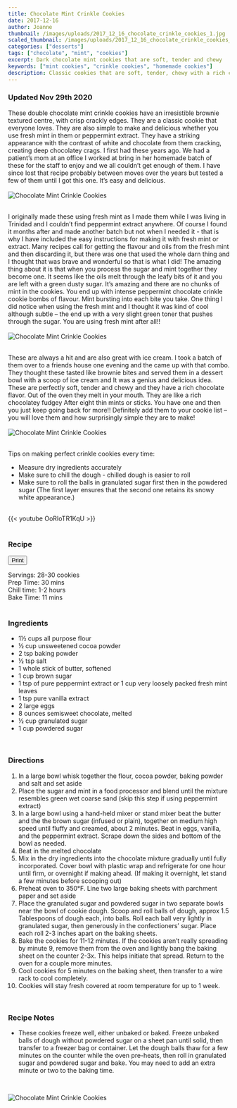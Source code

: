 ```yaml
---
title: Chocolate Mint Crinkle Cookies
date: 2017-12-16
author: Joanne
thumbnail: /images/uploads/2017_12_16_chocolate_crinkle_cookies_1.jpg
scaled_thumbnail: /images/uploads/2017_12_16_chocolate_crinkle_cookies_0.jpg
categories: ["desserts"]
tags: ["chocolate", "mint", "cookies"]
excerpt: Dark chocolate mint cookies that are soft, tender and chewy
keywords: ["mint cookies", "crinkle cookies", "homemade cookies"]
description: Classic cookies that are soft, tender, chewy with a rich chocolate flavour
---
```

<span class="blog-text">

### Updated Nov 29th 2020

These double chocolate mint crinkle cookies have an irresistible brownie textured centre, with crisp crackly edges.  They are a classic cookie that everyone loves. They are also simple to make and delicious whether you use fresh mint in them or peppermint extract. They have a striking appearance with the contrast of white and chocolate from them cracking, creating deep chocolatey crags. I first had these years ago. We had a patient’s mom at an office I worked at bring in her homemade batch of these for the staff to enjoy and we all couldn’t get enough of them. I have since lost that recipe probably between moves over the years but tested a few of them until I got this one. It’s easy and delicious. 
<br>
<br>
![Chocolate Mint Crinkle Cookies](/images/uploads/2017_12_16_chocolate_crinkle_cookies_2.jpg)
<br>
<br>

I originally made these using fresh mint as I made them while I was living in Trinidad and I couldn’t find peppermint extract anywhere. Of course I found it months after and made another batch but not when I needed it - that is why I have included the easy instructions for making it with fresh mint or extract. Many recipes call for getting the flavour and oils from the fresh mint and then discarding it, but there was one that used the whole darn thing and I thought that was brave and wonderful so that is what I did! The amazing thing about it is that when you process the sugar and mint together they become one. It seems like the oils melt through the leafy bits of it and you are left with a green dusty sugar. It’s amazing and there are no chunks of mint in the cookies. You end up with intense peppermint chocolate crinkle cookie bombs of flavour. Mint bursting into each bite you take.  One thing I did notice when using the fresh mint and I thought it was kind of cool although subtle – the end up with a very slight green toner that  pushes through the sugar. You are using fresh mint after all!! 
<br>
<br>
![Chocolate Mint Crinkle Cookies](/images/uploads/2017_12_16_chocolate_crinkle_cookies_3.jpg)
<br>
<br>

These are always a hit and are also great with ice cream. I took a batch of them over to a friends house one evening and the came up with that combo. They thought these tasted like brownie bites and served them in a dessert bowl with a scoop of ice cream and It was a genius and delicious idea. These are perfectly soft, tender and chewy and they have a rich chocolate flavor. Out of the oven they melt in your mouth. They are like a rich chocolatey fudgey After eight thin mints or sticks. You have one and then you just keep going back for more!! Definitely add them to your cookie list – you will love them and how surprisingly simple they are to make! 
<br>
<br>
![Chocolate Mint Crinkle Cookies](/images/uploads/2017_12_16_chocolate_crinkle_cookies_4.jpg)
<br>
<br>

Tips on making perfect crinkle cookies every time:

* Measure dry ingredients accurately 
* Make sure to chill the dough - chilled dough is easier to roll 
* Make sure to roll the balls in granulated sugar first then in the powdered sugar (The first layer ensures that the second one retains its snowy white appearance.)  

</br>
{{< youtube OoRIoTR1KqU >}}
</br>
</br>
</span>

### Recipe
<div print_button><form>
<input type="button" value="Print" class="btn__print" onClick="window.print()">
</form></div>

<div>Servings: <span itemprop="recipeYield">28-30 cookies</div>
<div>Prep Time: <meta itemprop="prepTime" content="PT30M">30 mins</div>
<div>Chill time: 1-2 hours</div>
<div>Bake Time: <meta itemprop="cookTime" content="PT11M">11 mins</div>
</br>

### Ingredients

* <span itemprop="recipeIngredient">1½ cups all purpose flour</span>
* <span itemprop="recipeIngredient">½ cup unsweetened cocoa powder</span>
* <span itemprop="recipeIngredient">2 tsp baking powder</span>
* <span itemprop="recipeIngredient">½ tsp salt</span>
* <span itemprop="recipeIngredient">1 whole stick of butter, softened</span>
* <span itemprop="recipeIngredient">1 cup brown sugar</span>
* <span itemprop="recipeIngredient">1 tsp of pure peppermint extract or 1 cup very loosely packed fresh mint leaves</span>
* <span itemprop="recipeIngredient">1 tsp pure vanilla extract</span>
* <span itemprop="recipeIngredient">2 large eggs</span>
* <span itemprop="recipeIngredient">8 ounces semisweet chocolate, melted</span>
* <span itemprop="recipeIngredient">½ cup granulated sugar</span>
* <span itemprop="recipeIngredient">1 cup powdered sugar</span>
</br>

### Directions

1.	In a large bowl whisk together the flour, cocoa powder, baking powder and salt and set aside
2.	Place the sugar and mint in a food processor and blend until the mixture resembles green wet coarse sand (skip this step if using peppermint extract)
3.	In a large bowl using a hand-held mixer or stand mixer beat the butter and the the brown sugar (infused or plain), together on medium high speed until fluffy and creamed, about 2 minutes. Beat in eggs, vanilla, and the peppermint extract. Scrape down the sides and bottom of the bowl as needed.
4.	Beat in the melted chocolate 
5.	Mix in the dry ingredients into the chocolate mixture gradually until fully incorporated. Cover bowl with plastic wrap and refrigerate for one hour until firm, or overnight if making ahead. (If making it overnight, let stand a few minutes before scooping out)
6.	Preheat oven to 350°F. Line two large baking sheets with parchment paper and set aside
7.	Place the granulated sugar and powdered sugar in two separate bowls near the bowl of cookie dough. Scoop and roll balls of dough, approx 1.5 Tablespoons of dough each, into balls. Roll each ball very lightly in granulated sugar, then generously in the confectioners’ sugar. Place each roll 2-3 inches apart on the baking sheets.
8.	Bake the cookies for 11-12 minutes. If the cookies aren’t really spreading by minute 9, remove them from the oven and lightly bang the baking sheet on the counter 2-3x. This helps initiate that spread. Return to the oven for a couple more minutes. 
9.	Cool cookies for 5 minutes on the baking sheet, then transfer to a wire rack to cool completely.
10.	Cookies will stay fresh covered at room temperature for up to 1 week.
</br>

### Recipe Notes

* These cookies freeze well, either unbaked or baked. Freeze  unbaked balls of dough without powdered sugar on a sheet pan until solid, then transfer to a freezer bag or container. Let the dough balls thaw for a few minutes on the counter while the oven pre-heats, then roll in granulated sugar and powdered sugar and bake. You may need to add an extra minute or two to the baking time.

</br>

![Chocolate Mint Crinkle Cookies](/images/uploads/2017_12_16_chocolate_crinkle_cookies_5.jpg)
